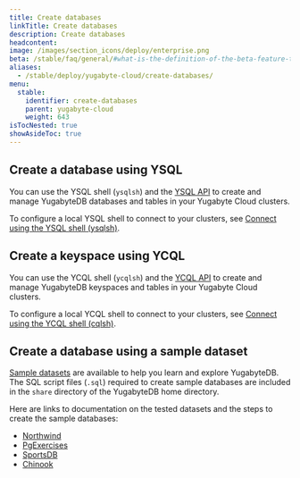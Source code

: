 ```yaml
---
title: Create databases
linkTitle: Create databases
description: Create databases
headcontent:
image: /images/section_icons/deploy/enterprise.png
beta: /stable/faq/general/#what-is-the-definition-of-the-beta-feature-tag
aliases:
  - /stable/deploy/yugabyte-cloud/create-databases/
menu:
  stable:
    identifier: create-databases
    parent: yugabyte-cloud
    weight: 643
isTocNested: true
showAsideToc: true
---
```


## Create a database using YSQL

You can use the YSQL shell (`ysqlsh`) and the [YSQL API](../../api/ysql/) to create and manage YugabyteDB databases and tables in your Yugabyte Cloud clusters.

To configure a local YSQL shell to connect to your clusters, see [Connect using the YSQL shell (ysqlsh)](../connect-to-clusters/#connect-using-the-ysql-shell-ysqlsh).

## Create a keyspace using YCQL

You can use the YCQL shell (`ycqlsh`) and the [YCQL API](../../api/ycql/) to create and manage YugabyteDB keyspaces and tables in your Yugabyte Cloud clusters.

To configure a local YCQL shell to connect to your clusters, see [Connect using the YCQL shell (cqlsh)](../connect-to-clusters/#connect-using-the-ycql-shell-cqlsh).

## Create a database using a sample dataset

[Sample datasets](../../sample-data/) are available to help you learn and explore YugabyteDB. The SQL script files (`.sql`) required to create
sample databases are included in the `share` directory of the YugabyteDB home directory.

Here are links to documentation on the tested datasets and the steps to create the sample databases:

- [Northwind](../../sample-data/northwind/)
- [PgExercises](../../sample-data/pgexercises/)
- [SportsDB](../../sample-data/sportsdb/)
- [Chinook](../../sample-data/chinook/)
